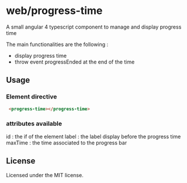 # web/progress-time
A small angular 4 typescript component to manage and display progress time

The main functionalities are the following :
 * display progress time 
 * throw event progressEnded at the end of the time

## Usage

### Element directive

```html
 <progress-time></progress-time>
```

### attributes available

id : the if of the element
label : the label display before the progress time
maxTime : the time associated to the progress bar

## License
Licensed under the MIT license.
